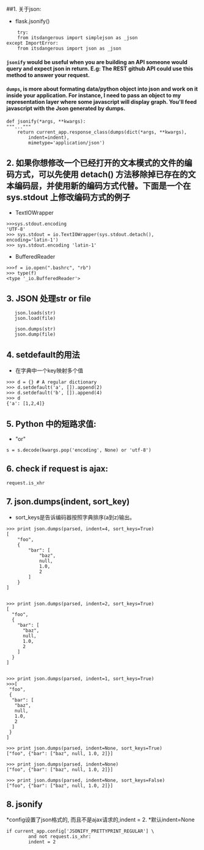 ##1. 关于json:
* flask.jsonify()
```
	try:
    from itsdangerous import simplejson as _json
except ImportError:
    from itsdangerous import json as _json
```

#### `jsonify` would be useful when you are building an API someone would query and expect json in return. E.g: The REST github API could use this method to answer your request.
#### `dumps`, is more about formating data/python object into json and work on it inside your application. For instance, I need to pass an object to my representation layer where some javascript will display graph. You'll feed javascript with the Json generated by dumps.


```
def jsonify(*args, **kwargs):
"""..."""
    return current_app.response_class(dumps(dict(*args, **kwargs),
        indent=indent),
        mimetype='application/json')
```

## 2. 如果你想修改一个已经打开的文本模式的文件的编码方式，可以先使用 detach() 方法移除掉已存在的文本编码层，并使用新的编码方式代替。下面是一个在 sys.stdout 上修改编码方式的例子

* TextIOWrapper
```
>>>sys.stdout.encoding 
'UTF-8' 
>>> sys.stdout = io.TextIOWrapper(sys.stdout.detach(), encoding='latin-1') 
>>> sys.stdout.encoding 'latin-1' 
```

* BufferedReader
```
>>>f = io.open(".bashrc", "rb")
>>> type(f)
<type '_io.BufferedReader'>
```


## 3. JSON 处理str or file
```
   json.loads(str)
   json.load(file)

   json.dumps(str)
   json.dump(file)
```

##  4. setdefault的用法

* 在字典中一个key映射多个值
```
>>> d = {} # A regular dictionary 
>>> d.setdefault('a', []).append(2) 
>>> d.setdefault('b', []).append(4)
>>> d
{'a': [1,2,4]}
```


## 5. Python 中的短路求值:
* "or" 
```
s = s.decode(kwargs.pop('encoding', None) or 'utf-8')
```

## 6. check if request is ajax:
`request.is_xhr`

## 7. json.dumps(indent, sort_key)
* sort_keys是告诉编码器按照字典排序(a到z)输出。
```
>>> print json.dumps(parsed, indent=4, sort_keys=True)
[
    "foo", 
    {
        "bar": [
            "baz", 
            null, 
            1.0, 
            2
        ]
    }
]


>>> print json.dumps(parsed, indent=2, sort_keys=True)
[
  "foo", 
  {
    "bar": [
      "baz", 
      null, 
      1.0, 
      2
    ]
  }
]


>>> print json.dumps(parsed, indent=1, sort_keys=True)
>>>[
 "foo", 
 {
  "bar": [
   "baz", 
   null, 
   1.0, 
   2
  ]
 }
]
```


```
>>> print json.dumps(parsed, indent=None, sort_keys=True)
["foo", {"bar": ["baz", null, 1.0, 2]}]
```

```
>>> print json.dumps(parsed, indent=None)
["foo", {"bar": ["baz", null, 1.0, 2]}]
```

``` 
>>> print json.dumps(parsed, indent=None, sort_keys=False)
["foo", {"bar": ["baz", null, 1.0, 2]}]
```


## 8. jsonify
*config设置了json格式的, 而且不是ajax请求的,indent = 2.
*默认indent=None
``` 
if current_app.config['JSONIFY_PRETTYPRINT_REGULAR'] \
        and not request.is_xhr:
        indent = 2

```